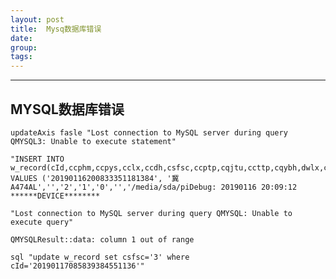 ```yaml
---
layout: post  
title:  Mysq数据库错误 
date:   
group:   
tags:   
---
```

---
## MYSQL数据库错误 ##
	updateAxis fasle "Lost connection to MySQL server during query QMYSQL3: Unable to execute statement" 

	"INSERT INTO w_record(cId,ccphm,ccpys,cclx,ccdh,csfsc,ccptp,cqjtu,ccttp,cqybh,dwlx,ccs) VALUES ('20190116200833351181384', '冀A474AL','','2','1','0','','/media/sda/piDebug: 20190116 20:09:12 ******DEVICE********

	"Lost connection to MySQL server during query QMYSQL: Unable to execute query" 

	QMYSQLResult::data: column 1 out of range

	sql "update w_record set csfsc='3' where cId='20190117085839384551136'"

 